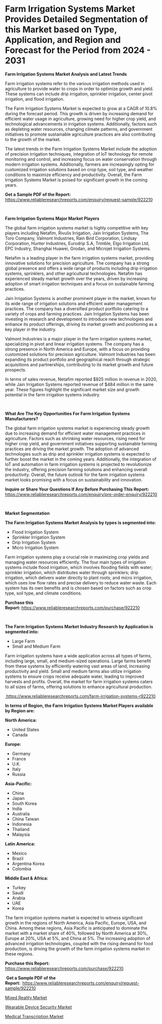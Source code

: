<p><h1>Farm Irrigation Systems Market Provides Detailed Segmentation of this Market based on Type, Application, and Region and Forecast for the Period from 2024 - 2031</h1></p><p><strong>Farm Irrigation Systems Market Analysis and Latest Trends</strong></p>
<p><p>Farm irrigation systems refer to the various irrigation methods used in agriculture to provide water to crops in order to optimize growth and yield. These systems can include drip irrigation, sprinkler irrigation, center pivot irrigation, and flood irrigation.</p><p>The Farm Irrigation Systems Market is expected to grow at a CAGR of 10.8% during the forecast period. This growth is driven by increasing demand for efficient water usage in agriculture, growing need for higher crop yield, and technological advancements in irrigation systems. Additionally, factors such as depleting water resources, changing climate patterns, and government initiatives to promote sustainable agriculture practices are also contributing to the growth of the market.</p><p>The latest trends in the Farm Irrigation Systems Market include the adoption of precision irrigation techniques, integration of IoT technology for remote monitoring and control, and increasing focus on water conservation through modern irrigation systems. Additionally, farmers are increasingly opting for customized irrigation solutions based on crop type, soil type, and weather conditions to maximize efficiency and productivity. Overall, the Farm Irrigation Systems Market is poised for significant growth in the coming years.</p></p>
<p><strong>Get a Sample PDF of the Report:&nbsp;</strong> <a href="https://www.reliableresearchreports.com/enquiry/request-sample/922210">https://www.reliableresearchreports.com/enquiry/request-sample/922210</a></p>
<p>&nbsp;</p>
<p><strong>Farm Irrigation Systems Major Market Players</strong></p>
<p><p>The global farm irrigation systems market is highly competitive with key players including Netafim, Rivulis Irrigation, Jain Irrigation Systems, The Toro Company, Valmont Industries, Rain Bird Corporation, Lindsay Corporation, Hunter Industries, Eurodrip S.A, Trimble, Elgo Irrigation Ltd, EPC Industry, Shanghai Huawei, Grodan, and Microjet Irrigation Systems.</p><p>Netafim is a leading player in the farm irrigation systems market, providing innovative solutions for precision agriculture. The company has a strong global presence and offers a wide range of products including drip irrigation systems, sprinklers, and other agricultural technologies. Netafim has experienced steady market growth over the years, driven by increasing adoption of smart irrigation techniques and a focus on sustainable farming practices.</p><p>Jain Irrigation Systems is another prominent player in the market, known for its wide range of irrigation solutions and efficient water management practices. The company has a diversified product portfolio catering to a variety of crops and farming practices. Jain Irrigation Systems has been investing in research and development to introduce new technologies and enhance its product offerings, driving its market growth and positioning as a key player in the industry.</p><p>Valmont Industries is a major player in the farm irrigation systems market, specializing in pivot and linear irrigation systems. The company has a strong presence in North America and Europe, with a focus on providing customized solutions for precision agriculture. Valmont Industries has been expanding its product portfolio and geographical reach through strategic acquisitions and partnerships, contributing to its market growth and future prospects.</p><p>In terms of sales revenue, Netafim reported $825 million in revenue in 2020, while Jain Irrigation Systems reported revenue of $484 million in the same year. These figures highlight the significant market size and growth potential in the farm irrigation systems industry.</p></p>
<p>&nbsp;</p>
<p><strong>What Are The Key Opportunities For Farm Irrigation Systems Manufacturers?</strong></p>
<p><p>The global farm irrigation systems market is experiencing steady growth due to increasing demand for efficient water management practices in agriculture. Factors such as shrinking water resources, rising need for higher crop yield, and government initiatives supporting sustainable farming practices are driving the market growth. The adoption of advanced technologies such as drip and sprinkler irrigation systems is expected to further boost the market in the coming years. Additionally, the integration of IoT and automation in farm irrigation systems is projected to revolutionize the industry, offering precision farming solutions and enhancing overall productivity. Overall, the future outlook for the farm irrigation systems market looks promising with a focus on sustainability and innovation.</p></p>
<p><strong>Inquire or Share Your Questions If Any Before Purchasing This Report:</strong> <a href="https://www.reliableresearchreports.com/enquiry/pre-order-enquiry/922210">https://www.reliableresearchreports.com/enquiry/pre-order-enquiry/922210</a></p>
<p>&nbsp;</p>
<p><strong>Market Segmentation</strong></p>
<p><strong>The Farm Irrigation Systems Market Analysis by types is segmented into:</strong></p>
<p><ul><li>Flood Irrigation System</li><li>Sprinkler Irrigation System</li><li>Drip Irrigation System</li><li>Micro Irrigation System</li></ul></p>
<p><p>Farm irrigation systems play a crucial role in maximizing crop yields and managing water resources efficiently. The four main types of irrigation systems include flood irrigation, which involves flooding fields with water; sprinkler irrigation, which distributes water through sprinklers; drip irrigation, which delivers water directly to plant roots; and micro irrigation, which uses low flow rates and precise delivery to reduce water waste. Each system has its own benefits and is chosen based on factors such as crop type, soil type, and climate conditions.</p></p>
<p><strong>Purchase this Report:&nbsp;</strong><a href="https://www.reliableresearchreports.com/purchase/922210">https://www.reliableresearchreports.com/purchase/922210</a></p>
<p>&nbsp;</p>
<p><strong>The Farm Irrigation Systems Market Industry Research by Application is segmented into:</strong></p>
<p><ul><li>Large Farm</li><li>Small and Medium Farm</li></ul></p>
<p><p>Farm irrigation systems have a wide application across all types of farms, including large, small, and medium-sized operations. Large farms benefit from these systems by efficiently watering vast areas of land, increasing productivity and yield. Small and medium farms also utilize irrigation systems to ensure crops receive adequate water, leading to improved harvests and profits. Overall, the market for farm irrigation systems caters to all sizes of farms, offering solutions to enhance agricultural production.</p></p>
<p><a href="https://www.reliableresearchreports.com/farm-irrigation-systems-r922210">&nbsp;https://www.reliableresearchreports.com/farm-irrigation-systems-r922210</a></p>
<p><strong>In terms of Region, the Farm Irrigation Systems Market Players available by Region are:</strong></p>
<p>
    <p> <strong> North America: </strong>
        <ul>
            <li>United States</li>
            <li>Canada</li>
        </ul>
        </p> 
    <p> <strong> Europe: </strong>
        <ul>
            <li>Germany</li>
            <li>France</li>
            <li>U.K.</li>
            <li>Italy</li>
            <li>Russia</li>
        </ul>
        </p> 
    <p> <strong> Asia-Pacific: </strong>
        <ul>
            <li>China</li>
            <li>Japan</li>
            <li>South Korea</li>
            <li>India</li>
            <li>Australia</li>
            <li>China Taiwan</li>
            <li>Indonesia</li>
            <li>Thailand</li>
            <li>Malaysia</li>
        </ul>
        </p> 
    <p> <strong> Latin America: </strong>
        <ul>
            <li>Mexico</li>
            <li>Brazil</li>
            <li>Argentina Korea</li>
            <li>Colombia</li>
        </ul>
        </p> 
    <p> <strong> Middle East & Africa: </strong>
        <ul>
            <li>Turkey</li>
            <li>Saudi</li>
            <li>Arabia</li>
            <li>UAE</li>
            <li>Korea</li>
        </ul>
    </p>
    </p>
<p><p>The farm irrigation systems market is expected to witness significant growth in the regions of North America, Asia Pacific, Europe, USA, and China. Among these regions, Asia Pacific is anticipated to dominate the market with a market share of 40%, followed by North America at 30%, Europe at 20%, USA at 5%, and China at 5%. The increasing adoption of advanced irrigation technologies, coupled with the rising demand for food production, is driving the growth of the farm irrigation systems market in these regions.</p></p>
<p><strong>Purchase this Report: </strong><a href="https://www.reliableresearchreports.com/purchase/922210">https://www.reliableresearchreports.com/purchase/922210</a></p>
<p>&nbsp;<strong>Get a Sample PDF of the Report:&nbsp;&nbsp;</strong><a href="https://www.reliableresearchreports.com/enquiry/request-sample/922210">https://www.reliableresearchreports.com/enquiry/request-sample/922210</a></p>
<p><strong></strong></p>
<p><p><a href="https://www.linkedin.com/pulse/mixed-reality-market-size-trends-complete-industry-overview-2024-sw3ae">Mixed Reality Market</a></p><p><a href="https://www.linkedin.com/pulse/wearable-device-security-market-competitive-analysis-trends-nlpie">Wearable Device Security Market</a></p><p><a href="https://www.linkedin.com/pulse/medical-transcription-market-analysis-sze-forecasted-period-from-a9uyc">Medical Transcription Market</a></p></p>